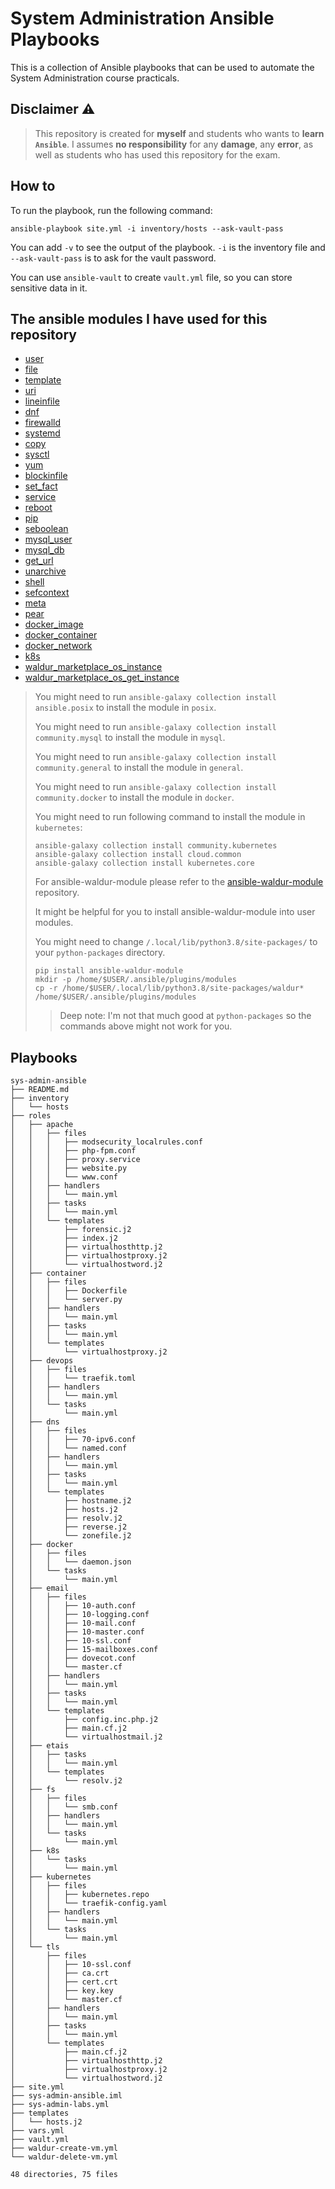 # System Administration Ansible Playbooks

This is a collection of Ansible playbooks that can be used to automate the System Administration course practicals.

## Disclaimer ⚠️

>This repository is created for **myself** and students who wants to **learn `Ansible`**. 
>I assumes **no responsibility** for any **damage**, any **error**, as well as students who has used this repository for the exam.

## How to

To run the playbook, run the following command:
```shell
ansible-playbook site.yml -i inventory/hosts --ask-vault-pass
```

You can add `-v` to see the output of the playbook. `-i` is the inventory file and `--ask-vault-pass` is to ask for the vault password.

You can use `ansible-vault` to create `vault.yml` file, so you can store sensitive data in it.

## The ansible modules I have used for this repository
- [user](https://docs.ansible.com/ansible/latest/collections/ansible/builtin/user_module.html)
- [file](https://docs.ansible.com/ansible/latest/collections/ansible/builtin/file_module.html)
- [template](https://docs.ansible.com/ansible/latest/collections/ansible/builtin/template_module.html)
- [uri](https://docs.ansible.com/ansible/latest/collections/ansible/builtin/uri_module.html)
- [lineinfile](https://docs.ansible.com/ansible/latest/collections/ansible/builtin/lineinfile_module.html)
- [dnf](https://docs.ansible.com/ansible/latest/collections/ansible/builtin/dnf_module.html)
- [firewalld](https://docs.ansible.com/ansible/latest/collections/ansible/posix/firewalld_module.html)
- [systemd](https://docs.ansible.com/ansible/latest/collections/ansible/builtin/systemd_module.html)
- [copy](https://docs.ansible.com/ansible/latest/collections/ansible/builtin/copy_module.html)
- [sysctl](https://docs.ansible.com/ansible/latest/collections/ansible/posix/sysctl_module.html)
- [yum](https://docs.ansible.com/ansible/latest/collections/ansible/builtin/yum_module.html)
- [blockinfile](https://docs.ansible.com/ansible/latest/collections/ansible/builtin/blockinfile_module.html)
- [set_fact](https://docs.ansible.com/ansible/latest/collections/ansible/builtin/set_fact_module.html)
- [service](https://docs.ansible.com/ansible/latest/collections/ansible/builtin/service_module.html)
- [reboot](https://docs.ansible.com/ansible/latest/collections/ansible/builtin/reboot_module.html)
- [pip](https://docs.ansible.com/ansible/latest/collections/ansible/builtin/pip_module.html)
- [seboolean](https://docs.ansible.com/ansible/latest/collections/ansible/posix/seboolean_module.html)
- [mysql_user](https://docs.ansible.com/ansible/latest/collections/community/mysql/mysql_user_module.html)
- [mysql_db](https://docs.ansible.com/ansible/latest/collections/community/mysql/mysql_db_module.html)
- [get_url](https://docs.ansible.com/ansible/latest/collections/ansible/builtin/get_url_module.html)
- [unarchive](https://docs.ansible.com/ansible/latest/collections/ansible/builtin/unarchive_module.html)
- [shell](https://docs.ansible.com/ansible/latest/collections/ansible/builtin/shell_module.html)
- [sefcontext](https://docs.ansible.com/ansible/latest/collections/community/general/sefcontext_module.html)
- [meta](https://docs.ansible.com/ansible/latest/collections/ansible/builtin/meta_module.html)
- [pear](https://docs.ansible.com/ansible/latest/collections/community/general/pear_module.html)
- [docker_image](https://docs.ansible.com/ansible/latest/collections/community/docker/docker_image_module.html)
- [docker_container](https://docs.ansible.com/ansible/latest/collections/community/docker/docker_container_module.html)
- [docker_network](https://docs.ansible.com/ansible/latest/collections/community/docker/docker_network_module.html)
- [k8s](https://docs.ansible.com/ansible/latest/collections/kubernetes/core/k8s_module.html)
- [waldur_marketplace_os_instance](https://github.com/waldur/ansible-waldur-module/blob/develop/waldur_marketplace_os_instance.py)
- [waldur_marketplace_os_get_instance](https://github.com/waldur/ansible-waldur-module/blob/develop/waldur_marketplace_os_get_instance.py)

> You might need to run `ansible-galaxy collection install ansible.posix` to install the module in `posix`.
>
> You might need to run `ansible-galaxy collection install community.mysql` to install the module in `mysql`.
>
> You might need to run `ansible-galaxy collection install community.general` to install the module in `general`.
>
> You might need to run `ansible-galaxy collection install community.docker` to install the module in `docker`.
>
> You might need to run following command to install the module in `kubernetes`:
> ```shell
> ansible-galaxy collection install community.kubernetes
> ansible-galaxy collection install cloud.common
> ansible-galaxy collection install kubernetes.core
> ```
>
> For ansible-waldur-module please refer to the [ansible-waldur-module](https://github.com/waldur/ansible-waldur-module) repository.
> 
> It might be helpful for you to install ansible-waldur-module into user modules.
> 
> You might need to change `/.local/lib/python3.8/site-packages/` to your `python-packages` directory.
> ```shell
> pip install ansible-waldur-module
> mkdir -p /home/$USER/.ansible/plugins/modules
> cp -r /home/$USER/.local/lib/python3.8/site-packages/waldur* /home/$USER/.ansible/plugins/modules
> ```
> 
>> Deep note: I'm not that much good at `python-packages` so the commands above might not work for you.
> 


## Playbooks

```text
sys-admin-ansible
├── README.md
├── inventory
│   └── hosts
├── roles
│   ├── apache
│   │   ├── files
│   │   │   ├── modsecurity_localrules.conf
│   │   │   ├── php-fpm.conf
│   │   │   ├── proxy.service
│   │   │   ├── website.py
│   │   │   └── www.conf
│   │   ├── handlers
│   │   │   └── main.yml
│   │   ├── tasks
│   │   │   └── main.yml
│   │   └── templates
│   │       ├── forensic.j2
│   │       ├── index.j2
│   │       ├── virtualhosthttp.j2
│   │       ├── virtualhostproxy.j2
│   │       └── virtualhostword.j2
│   ├── container
│   │   ├── files
│   │   │   ├── Dockerfile
│   │   │   └── server.py
│   │   ├── handlers
│   │   │   └── main.yml
│   │   ├── tasks
│   │   │   └── main.yml
│   │   └── templates
│   │       └── virtualhostproxy.j2
│   ├── devops
│   │   ├── files
│   │   │   └── traefik.toml
│   │   ├── handlers
│   │   │   └── main.yml
│   │   └── tasks
│   │       └── main.yml
│   ├── dns
│   │   ├── files
│   │   │   ├── 70-ipv6.conf
│   │   │   └── named.conf
│   │   ├── handlers
│   │   │   └── main.yml
│   │   ├── tasks
│   │   │   └── main.yml
│   │   └── templates
│   │       ├── hostname.j2
│   │       ├── hosts.j2
│   │       ├── resolv.j2
│   │       ├── reverse.j2
│   │       └── zonefile.j2
│   ├── docker
│   │   ├── files
│   │   │   └── daemon.json
│   │   └── tasks
│   │       └── main.yml
│   ├── email
│   │   ├── files
│   │   │   ├── 10-auth.conf
│   │   │   ├── 10-logging.conf
│   │   │   ├── 10-mail.conf
│   │   │   ├── 10-master.conf
│   │   │   ├── 10-ssl.conf
│   │   │   ├── 15-mailboxes.conf
│   │   │   ├── dovecot.conf
│   │   │   └── master.cf
│   │   ├── handlers
│   │   │   └── main.yml
│   │   ├── tasks
│   │   │   └── main.yml
│   │   └── templates
│   │       ├── config.inc.php.j2
│   │       ├── main.cf.j2
│   │       └── virtualhostmail.j2
│   ├── etais
│   │   ├── tasks
│   │   │   └── main.yml
│   │   └── templates
│   │       └── resolv.j2
│   ├── fs
│   │   ├── files
│   │   │   └── smb.conf
│   │   ├── handlers
│   │   │   └── main.yml
│   │   └── tasks
│   │       └── main.yml
│   ├── k8s
│   │   └── tasks
│   │       └── main.yml
│   ├── kubernetes
│   │   ├── files
│   │   │   ├── kubernetes.repo
│   │   │   └── traefik-config.yaml
│   │   ├── handlers
│   │   │   └── main.yml
│   │   └── tasks
│   │       └── main.yml
│   └── tls
│       ├── files
│       │   ├── 10-ssl.conf
│       │   ├── ca.crt
│       │   ├── cert.crt
│       │   ├── key.key
│       │   └── master.cf
│       ├── handlers
│       │   └── main.yml
│       ├── tasks
│       │   └── main.yml
│       └── templates
│           ├── main.cf.j2
│           ├── virtualhosthttp.j2
│           ├── virtualhostproxy.j2
│           └── virtualhostword.j2
├── site.yml
├── sys-admin-ansible.iml
├── sys-admin-labs.yml
├── templates
│   └── hosts.j2
├── vars.yml
├── vault.yml
├── waldur-create-vm.yml
└── waldur-delete-vm.yml

48 directories, 75 files
```
